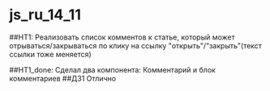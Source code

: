 # js_ru_14_11

##HT1: Реализовать список комментов к статье, который может отрываться/закрываться по клику на ссылку "открыть"/"закрыть"(текст ссылки тоже меняется)

##HT1_done: Сделал два компонента: Комментарий и блок комментариев
##ДЗ1 Отлично
